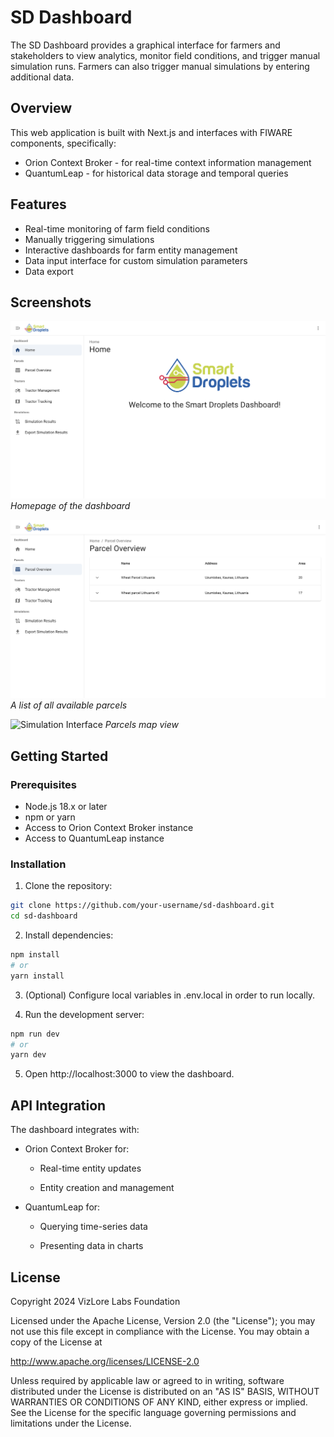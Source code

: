 # SD Dashboard

The SD Dashboard provides a graphical interface for farmers and stakeholders to view analytics, monitor field conditions, and trigger manual simulation runs. Farmers can also trigger manual simulations by entering additional data.

## Overview

This web application is built with Next.js and interfaces with FIWARE components, specifically:
- Orion Context Broker - for real-time context information management
- QuantumLeap - for historical data storage and temporal queries

## Features

- Real-time monitoring of farm field conditions
- Manually triggering simulations
- Interactive dashboards for farm entity management
- Data input interface for custom simulation parameters
- Data export

## Screenshots

![Dashboard Overview](docs/images/dashboard-overview.png)
*Homepage of the dashboard*

![Analytics View](docs/images/parcel-overview.png)
*A list of all available parcels*

![Simulation Interface](docs/images/map-interface.png)
*Parcels map view*

## Getting Started

### Prerequisites

- Node.js 18.x or later
- npm or yarn
- Access to Orion Context Broker instance
- Access to QuantumLeap instance

### Installation

1. Clone the repository:
```bash
git clone https://github.com/your-username/sd-dashboard.git
cd sd-dashboard
```

2. Install dependencies:
```bash
npm install
# or
yarn install
```

3. (Optional) Configure local variables in .env.local in order to run locally.

4. Run the development server:
```bash
npm run dev
# or
yarn dev
```

5. Open http://localhost:3000 to view the dashboard.

## API Integration

The dashboard integrates with:

- Orion Context Broker for:

  - Real-time entity updates

  - Entity creation and management

- QuantumLeap for:

  - Querying time-series data

  - Presenting data in charts

## License

Copyright 2024 VizLore Labs Foundation

Licensed under the Apache License, Version 2.0 (the "License"); you may not use this file except in compliance with the License. You may obtain a copy of the License at

http://www.apache.org/licenses/LICENSE-2.0

Unless required by applicable law or agreed to in writing, software distributed under the License is distributed on an "AS IS" BASIS, WITHOUT WARRANTIES OR CONDITIONS OF ANY KIND, either express or implied. See the License for the specific language governing permissions and limitations under the License.